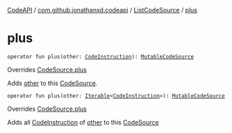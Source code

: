 [CodeAPI](../../index.md) / [com.github.jonathanxd.codeapi](../index.md) / [ListCodeSource](index.md) / [plus](.)

# plus

`operator fun plus(other: `[`CodeInstruction`](../-code-instruction.md)`): `[`MutableCodeSource`](../-mutable-code-source/index.md)

Overrides [CodeSource.plus](../-code-source/plus.md)

Adds [other](plus.md#com.github.jonathanxd.codeapi.ListCodeSource$plus(com.github.jonathanxd.codeapi.CodeInstruction)/other) to this [CodeSource](../-code-source/index.md).

`operator fun plus(other: `[`Iterable`](https://kotlinlang.org/api/latest/jvm/stdlib/kotlin.collections/-iterable/index.html)`<`[`CodeInstruction`](../-code-instruction.md)`>): `[`MutableCodeSource`](../-mutable-code-source/index.md)

Overrides [CodeSource.plus](../-code-source/plus.md)

Adds all [CodeInstruction](../-code-instruction.md) of [other](plus.md#com.github.jonathanxd.codeapi.ListCodeSource$plus(kotlin.collections.Iterable((com.github.jonathanxd.codeapi.CodeInstruction)))/other) to this [CodeSource](../-code-source/index.md)

